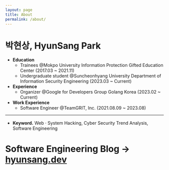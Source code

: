 ```yaml
---
layout: page
title: About
permalink: /about/
---
```

# 박현상, HyunSang Park
- **Education**
    - Trainees @Mokpo University Information Protection Gifted Education Center (2017.03 ~ 2021.11)
    - Undergraduate student @Suncheonhyang University Department of Information Security Engineering (2023.03 ~ Current)
- **Experience**
  - Organizer @Google for Developers Group Golang Korea (2023.02 ~ Current)  
- **Work Experience**
  - Software Engineer @TeamGRIT, Inc. (2021.08.09 ~ 2023.08)

<hr style="margin-bottom: 1rem" />

- **Keyword.** Web · System Hacking, Cyber Security Trend Analysis, Software Engineering

<h1>Software Engineering Blog → <a href="https://hyunsang.dev">hyunsang.dev</a></h1>